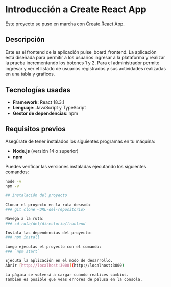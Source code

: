 # Introducción a Create React App

Este proyecto se puso en marcha con [Create React App](https://github.com/facebook/create-react-app).

## Descripción
Este es el frontend de la aplicación pulse_board_frontend. La aplicación está diseñada para permitir a los usuarios ingresar a la plataforma y realizar la prueba incrementando los botones 1 y 2.
Para el administrador permite ingresar y ver el listado de usuarios registrados y sus actividades realizadas en una tabla y graficos.

## Tecnologías usadas
- **Framework**: React 18.3.1
- **Lenguaje**: JavaScript y TypeScript
- **Gestor de dependencias**: npm

## Requisitos previos
Asegúrate de tener instalados los siguientes programas en tu máquina:
- **Node.js** (versión 14 o superior)
- **npm**

Puedes verificar las versiones instaladas ejecutando los siguientes comandos:
```bash
node -v
npm -v

## Instalación del proyecto

Clonar el proyecto en la ruta deseada
### git clone <URL-del-repositorio>

Navega a la ruta:
### cd ruta/del/directorio/frontend

Instala las dependencias del proyecto:
### npm install

Luego ejecutas el proyecto con el comando:
### `npm start`

Ejecuta la aplicación en el modo de desarrollo.
Abrir [http://localhost:3000](http://localhost:3000) 

La página se volverá a cargar cuando realices cambios.
También es posible que veas errores de pelusa en la consola.


